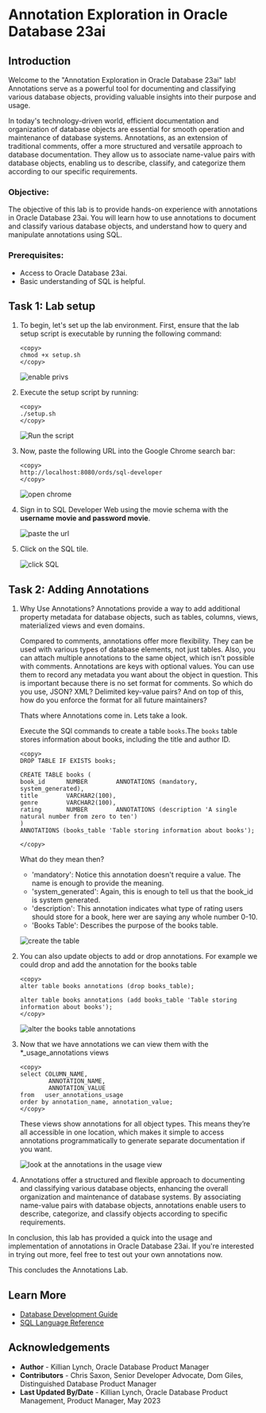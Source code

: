 # Annotation Exploration in Oracle Database 23ai

## Introduction

Welcome to the "Annotation Exploration in Oracle Database 23ai" lab! Annotations serve as a powerful tool for documenting and classifying various database objects, providing valuable insights into their purpose and usage.

In today's technology-driven world, efficient documentation and organization of database objects are essential for smooth operation and maintenance of database systems. Annotations, as an extension of traditional comments, offer a more structured and versatile approach to database documentation. They allow us to associate name-value pairs with database objects, enabling us to describe, classify, and categorize them according to our specific requirements.

### Objective:
The objective of this lab is to provide hands-on experience with annotations in Oracle Database 23ai. You will learn how to use annotations to document and classify various database objects, and understand how to query and manipulate annotations using SQL.

### Prerequisites:
- Access to Oracle Database 23ai.
- Basic understanding of SQL is helpful.

## Task 1: Lab setup

1. To begin, let's set up the lab environment. First, ensure that the lab setup script is executable by running the following command:

    ```
    <copy>
    chmod +x setup.sh
    </copy>
    ```
    ![enable privs](images/chmod.png " ")

2. Execute the setup script by running:

    ```
    <copy>
    ./setup.sh
    </copy>
    ```

    ![Run the script](images/setup.png " ")

3. Now, paste the following URL into the Google Chrome search bar:

    ```
    <copy>
    http://localhost:8080/ords/sql-developer
    </copy>
    ```
    ![open chrome](images/chrome.png " ")


4. Sign in to SQL Developer Web using the movie schema with the **username movie and password movie**.

    ![paste the url](images/ords-url.png " ")

5. Click on the SQL tile.

    ![click SQL](images/sql-tile.png " ")


## Task 2: Adding Annotations
1. Why Use Annotations? Annotations provide a way to add additional property metadata for database objects, such as tables, columns, views, materialized views and even domains. 

    Compared to comments, annotations offer more flexibility. They can be used with various types of database elements, not just tables. Also, you can attach multiple annotations to the same object, which isn't possible with comments. Annotations are keys with optional values. You can use them to record any metadata you want about the object in question. This is important because there is no set format for comments. So which do you use, JSON? XML? Delimited key-value pairs? And on top of this, how do you enforce the format for all future maintainers? 

    Thats where Annotations come in. Lets take a look.

    Execute the SQl commands to create a table `books`.The `books` table stores information about books, including the title and author ID.
    
    ```
    <copy>
    DROP TABLE IF EXISTS books;
    
    CREATE TABLE books (
    book_id      NUMBER        ANNOTATIONS (mandatory, system_generated),
    title        VARCHAR2(100), 
    genre        VARCHAR2(100),
    rating       NUMBER        ANNOTATIONS (description 'A single natural number from zero to ten')
    )
    ANNOTATIONS (books_table 'Table storing information about books');

    </copy>
    ```

    What do they mean then?

    * 'mandatory': Notice this annotation doesn't require a value. The name is enough to provide the meaning.
    * 'system\_generated': Again, this is enough to tell us that the book_id is system generated.
    * 'description': This annotation indicates what type of rating users should store for a book, here wer are saying any whole number 0-10.
    * 'Books Table': Describes the purpose of the books table.

    ![create the table](images/annotations-1.png " ")

2. You can also update objects to add or drop annotations. For example we could drop and add the annotation for the books table
    ```
    <copy>
    alter table books annotations (drop books_table);

    alter table books annotations (add books_table 'Table storing information about books');
    </copy>
    ```
    ![alter the books table annotations](images/annotations-2.png " ")


3. Now that we have annotations we can view them with the *_usage_annotations views

    ```
    <copy>
    select COLUMN_NAME,
            ANNOTATION_NAME,
            ANNOTATION_VALUE
    from   user_annotations_usage
    order by annotation_name, annotation_value;
    </copy>
    ```
    These views show annotations for all object types. This means they’re all accessible in one location, which makes it simple to access annotations programmatically to generate separate documentation if you want.

    ![look at the annotations in the usage view](images/annotations-3.png " ")


4. Annotations offer a structured and flexible approach to documenting and classifying various database objects, enhancing the overall organization and maintenance of database systems. By associating name-value pairs with database objects, annotations enable users to describe, categorize, and classify objects according to specific requirements. 

In conclusion, this lab has provided a quick  into the usage and implementation of annotations in Oracle Database 23ai. If you're interested in trying out more, feel free to test out your own annotations now.  

This concludes the Annotations Lab.


## Learn More

* [Database Development Guide](https://docs.oracle.com/en/database/oracle/oracle-database/23/adfns/registering-application-data-usage-database.html#GUID-2DAF069E-0938-40AF-B05B-75AFE71D666C)
* [SQL Language Reference](https://docs.oracle.com/en/database/oracle/oracle-database/23/sqlrf/CREATE-TABLE.html#GUID-F9CE0CC3-13AE-4744-A43C-EAC7A71AAAB6)


## Acknowledgements
* **Author** - Killian Lynch, Oracle Database Product Manager
* **Contributors** - Chris Saxon, Senior Developer Advocate, Dom Giles, Distinguished Database Product Manager
* **Last Updated By/Date** - Killian Lynch, Oracle Database Product Management, Product Manager, May 2023